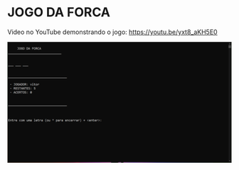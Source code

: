 # JOGO DA FORCA

Video no YouTube demonstrando o jogo: https://youtu.be/yxt8_aKH5E0

![Screenshot](screenshot.png)
